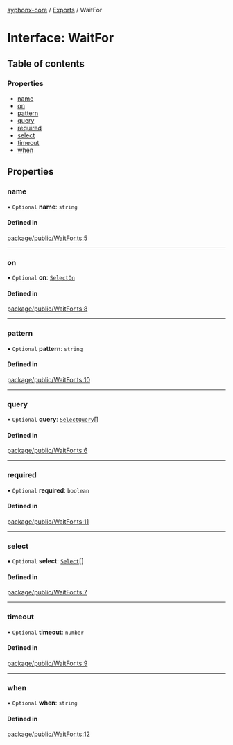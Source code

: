 [syphonx-core](../README.md) / [Exports](../modules.md) / WaitFor

# Interface: WaitFor

## Table of contents

### Properties

- [name](WaitFor.md#name)
- [on](WaitFor.md#on)
- [pattern](WaitFor.md#pattern)
- [query](WaitFor.md#query)
- [required](WaitFor.md#required)
- [select](WaitFor.md#select)
- [timeout](WaitFor.md#timeout)
- [when](WaitFor.md#when)

## Properties

### name

• `Optional` **name**: `string`

#### Defined in

[package/public/WaitFor.ts:5](https://github.com/dtempx/syphonx-core/blob/bfef688/package/public/WaitFor.ts#L5)

___

### on

• `Optional` **on**: [`SelectOn`](../modules.md#selecton)

#### Defined in

[package/public/WaitFor.ts:8](https://github.com/dtempx/syphonx-core/blob/bfef688/package/public/WaitFor.ts#L8)

___

### pattern

• `Optional` **pattern**: `string`

#### Defined in

[package/public/WaitFor.ts:10](https://github.com/dtempx/syphonx-core/blob/bfef688/package/public/WaitFor.ts#L10)

___

### query

• `Optional` **query**: [`SelectQuery`](../modules.md#selectquery)[]

#### Defined in

[package/public/WaitFor.ts:6](https://github.com/dtempx/syphonx-core/blob/bfef688/package/public/WaitFor.ts#L6)

___

### required

• `Optional` **required**: `boolean`

#### Defined in

[package/public/WaitFor.ts:11](https://github.com/dtempx/syphonx-core/blob/bfef688/package/public/WaitFor.ts#L11)

___

### select

• `Optional` **select**: [`Select`](Select.md)[]

#### Defined in

[package/public/WaitFor.ts:7](https://github.com/dtempx/syphonx-core/blob/bfef688/package/public/WaitFor.ts#L7)

___

### timeout

• `Optional` **timeout**: `number`

#### Defined in

[package/public/WaitFor.ts:9](https://github.com/dtempx/syphonx-core/blob/bfef688/package/public/WaitFor.ts#L9)

___

### when

• `Optional` **when**: `string`

#### Defined in

[package/public/WaitFor.ts:12](https://github.com/dtempx/syphonx-core/blob/bfef688/package/public/WaitFor.ts#L12)
